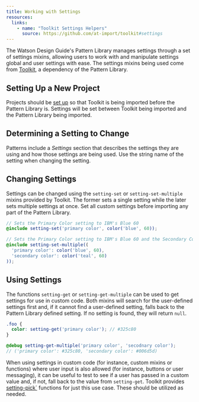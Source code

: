 ```yaml
---
title: Working with Settings
resources:
  links:
    - name: "Toolkit Settings Helpers"
      source: https://github.com/at-import/toolkit#settings
---
```


The Watson Design Guide's Pattern Library manages settings through a set of settings mixins, allowing users to work with and manipulate settings global and user settings with ease. The settings mixins being used come from [Toolkit](https://github.com/at-import/toolkit#settings), a dependency of the Pattern Library.

## Setting Up a New Project

Projects should be [set up](/ui-patterns/documentation/getting-started#styling-a-project) so that Toolkit is being imported before the Pattern Library is. Settings will be set between Toolkit being imported and the Pattern Library being imported.

## Determining a Setting to Change

Patterns include a *Settings* section that describes the settings they are using and how those settings are being used. Use the string name of the setting when changing the setting.

## Changing Settings

Settings can be changed using the `setting-set` or `setting-set-multiple` mixins provided by Toolkit. The former sets a single setting while the later sets multiple settings at once. Set all custom settings before importing any part of the Pattern Library.

```scss
// Sets the Primary Color setting to IBM's Blue 60
@include setting-set('primary color', color('blue', 60));

// Sets the Primary Color setting to IBM's Blue 60 and the Secondary Color setting to IBM's Teal 60
@include setting-set-multiple((
  'primary color': color('blue', 60),
  'secondary color': color('teal', 60)
));
```

## Using Settings

The functions `setting-get` or `setting-get-multiple` can be used to get settings for use in custom code. Both mixins will search for the user-defined settings first and, if it cannot find a user-defined setting, falls back to the Pattern Library defined setting. If no setting is found, they will return `null`.

```scss
.foo {
  color: setting-get('primary color'); // #325c80  
}

@debug setting-get-multiple('primary color', 'secodnary color');
// ('primary color': #325c80, 'secondary color': #006d5d)
```

When using settings in custom code (for instance, custom mixins or functions) where user input is also allowed (for instance, buttons or user messaging), it can be useful to test to see if a user has passed in a custom value and, if not, fall back to the value from `setting-get`. Toolkit provides [setting-pick`](https://github.com/at-import/toolkit#setting-pick) functions for just this use case. These should be utilized as needed.
